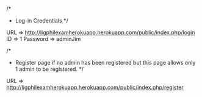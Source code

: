 /*
* Log-in Credentials
*/

URL => http://ligphilexamherokuapp.herokuapp.com/public/index.php/login
ID => 1
Password => adminJim

/*
* Register page if no admin has been registered but this page allows only 1 admin to be registered.
*/

URL => http://ligphilexamherokuapp.herokuapp.com/public/index.php/register
